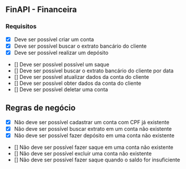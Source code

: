 ## FinAPI  - Financeira 

### Requisitos

- [x] Deve ser possível criar um conta
- [x] Deve ser possível buscar o extrato  bancário  do cliente
- [x] Deve ser possível  realizar  um depósito
- [] Deve ser possível possível  um saque
- [] Deve ser possível buscar o extrato bancário  do cliente por data
- [] Deve ser possível atualizar dados da conta do cliente
- [] Deve ser possível obter dados da conta do cliente
- [] Deve ser possível deletar uma conta

## Regras de negócio

- [x] Não deve ser possível cadastrar  um conta  com CPF já existente
- [x] Não deve ser possível buscar extrato em um conta não existente
- [x] Não deve ser possível fazer depósito em uma conta não existente
- [] Não deve ser possível fazer saque em uma conta não existente
- [] Não deve ser possível excluir uma conta não existente
- [] Não deve ser possível fazer saque quando o saldo for insuficiente
